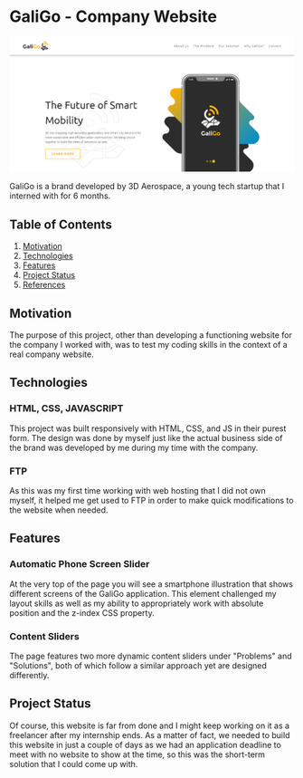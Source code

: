 # GaliGo - Company Website

![GaliGo](https://github.com/daniel-g-p/galigo/blob/main/cover_image.PNG)

GaliGo is a brand developed by 3D Aerospace, a young tech startup that I interned with for 6 months.

## Table of Contents

1. [Motivation](#motivation)
2. [Technologies](#technologies)
3. [Features](#features)
4. [Project Status](#project-status)
5. [References](#references)

## Motivation

The purpose of this project, other than developing a functioning website for the company I worked with, was to test my coding skills in the context of a real company website.

## Technologies

### HTML, CSS, JAVASCRIPT

This project was built responsively with HTML, CSS, and JS in their purest form. The design was done by myself just like the actual business side of the brand was developed by me during my time with the company.

### FTP

As this was my first time working with web hosting that I did not own myself, it helped me get used to FTP in order to make quick modifications to the website when needed.

## Features

### Automatic Phone Screen Slider

At the very top of the page you will see a smartphone illustration that shows different screens of the GaliGo application. This element challenged my layout skills as well as my ability to appropriately work with absolute position and the z-index CSS property.

### Content Sliders

The page features two more dynamic content sliders under "Problems" and "Solutions", both of which follow a similar approach yet are designed differently.

## Project Status

Of course, this website is far from done and I might keep working on it as a freelancer after my internship ends. As a matter of fact, we needed to build this website in just a couple of days as we had an application deadline to meet with no website to show at the time, so this was the short-term solution that I could come up with.
